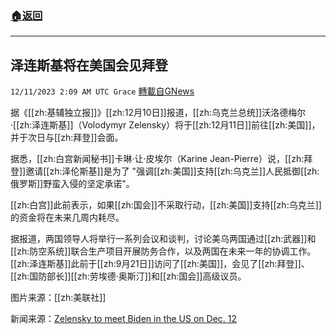 ###  [:house:返回](README.md)
---


## 泽连斯基将在美国会见拜登
`12/11/2023 2:09 AM UTC Grace` [轉載自GNews](https://gnews.org/articles/2094458)

据《[[zh:基辅独立报]]》[[zh:12月10日]]报道，[[zh:乌克兰总统]]沃洛德梅尔·[[zh:泽连斯基]]（Volodymyr Zelensky）将于[[zh:12月11日]]前往[[zh:美国]]，并于次日与[[zh:拜登]]会面。

据悉，[[zh:白宫新闻秘书]]卡琳·让·皮埃尔（Karine Jean-Pierre）说，[[zh:拜登]]邀请[[zh:泽伦斯基]]是为了 "强调[[zh:美国]]支持[[zh:乌克兰]]人民抵御[[zh:俄罗斯]]野蛮入侵的坚定承诺"。

[[zh:白宫]]此前表示，如果[[zh:国会]]不采取行动，[[zh:美国]]支持[[zh:乌克兰]]的资金将在未来几周内耗尽。

据报道，两国领导人将举行一系列会议和谈判，讨论美乌两国通过[[zh:武器]]和[[zh:防空系统]]联合生产项目开展防务合作，以及两国在未来一年的协调工作。[[zh:泽连斯基]]此前于[[zh:9月21日]]访问了[[zh:美国]]，会见了[[zh:拜登]]、[[zh:国防部长]][[zh:劳埃德·奥斯汀]]和[[zh:国会]]高级议员。

图片来源：[[zh:美联社]]

新闻来源：[Zelensky to meet Biden in the US on Dec. 12](https://kyivindependent.com/biden-zelensky-to-meet-in-washington-on-dec-11/)
